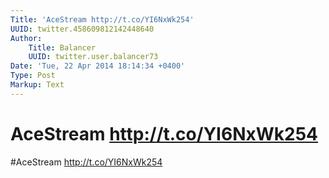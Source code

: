 ```yaml
---
Title: 'AceStream http://t.co/YI6NxWk254'
UUID: twitter.458609812142448640
Author:
    Title: Balancer
    UUID: twitter.user.balancer73
Date: 'Tue, 22 Apr 2014 18:14:34 +0400'
Type: Post
Markup: Text
---
```


# AceStream http://t.co/YI6NxWk254

#AceStream http://t.co/YI6NxWk254